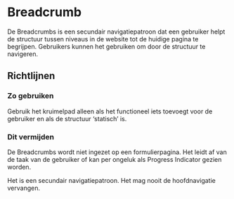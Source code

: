 # Breadcrumb

De Breadcrumbs is een secundair navigatiepatroon dat een gebruiker helpt de structuur tussen niveaus in de website tot de huidige pagina te begrijpen. Gebruikers kunnen het gebruiken om door de structuur te navigeren.

## Richtlijnen

### Zo gebruiken

Gebruik het kruimelpad alleen als het functioneel iets toevoegt voor de gebruiker en als de structuur ‘statisch’ is.

### Dit vermijden

De Breadcrumbs wordt niet ingezet op een formulierpagina. Het leidt af van de taak van de gebruiker of kan per ongeluk als Progress Indicator gezien worden.

Het is een secundair navigatiepatroon. Het mag nooit de hoofdnavigatie vervangen.
